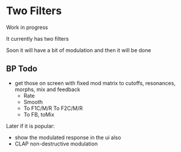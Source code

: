 # Two Filters

Work in progress

It currently has two filters

Soon it will have a bit of modulation and then it will be done

## BP Todo

- get those on screen with fixed mod matrix to cutoffs, resonances, morphs, mix and feedback
  - Rate 
  - Smooth
  - To F1C/M/R To F2C/M/R
  - To FB, toMix


Later if it is popular:
- show the modulated response in the ui also
- CLAP non-destructive modulation

